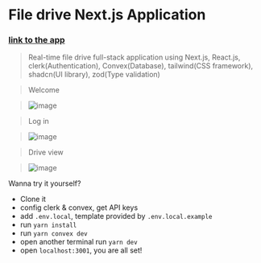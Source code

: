 # File drive Next.js Application
### [link to the app](https://my-drive-xmj9805kg-zongxillis-projects.vercel.app/)
> Real-time file drive full-stack application using Next.js, React.js, clerk(Authentication), Convex(Database), tailwind(CSS framework), shadcn(UI library), zod(Type validation)

> Welcome

> ![image](https://github.com/zongxilli/my-drive/assets/77366052/5b117123-6909-41d0-ac0d-4775d3c4ae47)

> Log in

> ![image](https://github.com/zongxilli/my-drive/assets/77366052/4e639d13-7290-4e51-abc2-4f9a36a0a253)

> Drive view

> ![image](https://github.com/zongxilli/my-drive/assets/77366052/621539c4-61f7-4616-b25e-5d2c7b768577)

Wanna try it yourself?
- Clone it
- config clerk & convex, get API keys
- add `.env.local`, template provided by `.env.local.example`
- run `yarn install`
- run `yarn convex dev`
- open another terminal run `yarn dev`
- open `localhost:3001`, you are all set!
